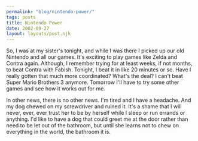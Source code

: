 ```yaml
---
permalink: "blog/nintendo-power/"
tags: posts
title: Nintendo Power
date: 2002-09-27
layout: layouts/post.njk
---
```


So, I was at my sister's tonight, and while I was there I picked up our old Nintendo and all our games. It's exciting to play games like Zelda and Contra again. Although, I remember trying for at least weeks, if not months, to beat Contra with Fabish. Tonight, I beat it in like 20 minutes or so. Have I really gotten that much more coordinated? What's the deal? I can't beat Super Mario Brothers 3 anymore. Tomorrow I'll have to try some other games and see how it works out for me.

In other news, there is no other news. I'm tired and I have a headache. And my dog chewed on my screwdriver and ruined it. It's a shame that I will never, ever, ever trust her to be by herself while I sleep or run errands or anything. I'd like to have a dog that could greet me at the door rather than need to be let out of the bathroom, but until she learns not to chew on everything in the world, the bathroom it is.
